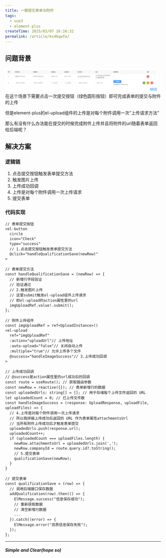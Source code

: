 ```yaml
---
title: 一键提交表单与附件
tags:
  - vue3
  - element-plus
createTime: 2025/03/07 16:16:32
permalink: /article/ks46qwfo/
---
```


## 问题背景

![img.png](img.png)
在这个场景下需要点击一次提交按钮（绿色圆形按钮）即可完成表单的提交与附件的上传

但是element-plus的el-upload组件的上传是对每个附件调用一次“上传请求方法”

那么有没有什么办法能在提交的时候完成附件上传并且将附件的url随着表单返回给后端呢？

## 解决方案

### 逻辑链

1. 点击提交按钮触发表单提交方法
2. 触发图片上传
3. 上传成功回调
4. 上传是对每个附件调用一次上传请求
5. 提交表单

### 代码实现

```
// 表单提交按钮
<el-button
  circle
  icon="Check"
  type="success"
  // 1.点击提交按钮触发表单提交方法
  @click="handleQualificationSave(newRow)"
>

// 表单提交方法
const handleQualificationSave = (newRow) => {
  // 新增行字段验证
  // 验证通过
  // 2.触发图片上传
  // 这里submit触发el-upload组件上传请求
  // 即el-upload的action属性里的url
  imgUploadRef.value!.submit();
};

// 附件上传组件
const imgUploadRef = ref<UploadInstance>()
<el-upload
  ref="imgUploadRef"
  :action="uploadUrl"// 上传地址
  :auto-upload="false"// 关闭自动上传
  :multiple="true"// 允许上传多个文件
  @success="handleImageSuccess"// 3.上传成功回调
>

// 上传成功回调
// @success是action属性里的url成功后的回调
const route = useRoute(); // 获取路由参数
const newRow = reactive({}); // 表单新增行的数据
const uploadedUrls: string[] = []; // 用于存储每个上传文件返回的 URL
let uploadedCount = 0; // 已上传文件数
const handleImageSuccess = (response: UploadResponse, uploadFile, uploadFiles) => {
  // 4.上传是对每个附件调用一次上传请求
  // 所以我拼接上传成功后返回的 URL 作为表单属性attachmentsUrl
  // 当所有附件上传成功后才触发表单提交
  uploadedUrls.push(response.url);
  uploadedCount++;
  if (uploadedCount === uploadFiles.length) {
    newRow.attachmentsUrl = uploadedUrls.join(',');
    newRow.companyId = route.query.id?.toString();
    // 5.提交表单
    qualificationSave(newRow);
  }
}

// 提交表单
const qualificationSave = (row) => {
  // 调用后端接口保存数据
  addQualification(row).then(() => {
    ElMessage.success("信息保存成功");
    // 重新获取数据
    // 清空新增行数据
    ...
  }).catch((error) => {
    ElMessage.error("资质信息保存失败");
  });
};
```

***
##### Simple and Clear(hope so)